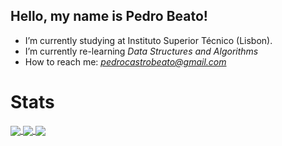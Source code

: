 ## Hello, my name is Pedro Beato!

- I’m currently studying at Instituto Superior Técnico (Lisbon).
- I’m currently re-learning *Data Structures and Algorithms*
- How to reach me: *pedrocastrobeato@gmail.com*


# Stats
<!-- GitHub Stats -->
<a href="https://github.com/anuraghazra/github-readme-stats">
  <img align="center" src="https://github-readme-stats.vercel.app/api?username=pedrocbeato&hide_border=true&show_icons=true&count_private=true&bg_color=0f172a&text_color=e2e8f0&icon_color=06b6d4&title_color=0ea5e9&border_color=1e293b" />
</a>

<!-- Top Languages -->
<a href="https://github.com/anuraghazra/convoychat">
  <img align="center" src="https://github-readme-stats.vercel.app/api/top-langs/?username=pedrocbeato&layout=compact&hide_border=true&langs_count=8&bg_color=0f172a&text_color=e2e8f0&title_color=0ea5e9&border_color=1e293b" />
</a>

<!-- Streak Stats -->
<a href="https://git.io/streak-stats">
  <img align="center" src="https://streak-stats.demolab.com?user=pedrocbeato&hide_border=true&date_format=j%20M%5B%20Y%5D&mode=weekly&background=0f172a&stroke=1e293b&ring=06b6d4&fire=0ea5e9&currStreakNum=e2e8f0&sideNums=e2e8f0&currStreakLabel=0ea5e9&sideLabels=64748b&dates=64748b" />
</a>


<!--
**OhBeato/OhBeato** is a ✨ _special_ ✨ repository because its `README.md` (this file) appears on your GitHub profile.

Here are some ideas to get you started:

- 🔭 I’m currently working on ...
- 🌱 I’m currently learning ...
- 👯 I’m looking to collaborate on ...
- 🤔 I’m looking for help with ...
- 💬 Ask me about ...
- 📫 How to reach me: ...
- 😄 Pronouns: ...
- ⚡ Fun fact: ...
-->
